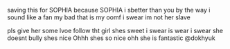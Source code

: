 saving this for SOPHIA because SOPHIA i sbetter than you by the way i sound like a fan my bad that is my oomf i swear im not her slave

pls give her some lvoe follow tht girl shes sweet i swear is wear i swear she doesnt bully shes nice Ohhh shes so nice ohh she is fantastic @dokhyuk
